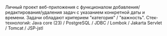 Личный проект веб-приложения с функционалом добавления/редактирования/удаления задач с указанием конкретной даты и времени. Задачи обладают критерием "категория" / "важность".
Стек-технологий: Java core (23) / PostgreSQL / JDBC / Lombok / Jakarta Servlet / Tomcat / JSP-jstl
